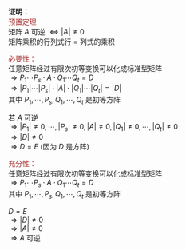 **证明：**  
<font color=brown>预置定理</font>  
矩阵 $A$ 可逆 $\Leftrightarrow |A|\neq0$  
矩阵乘积的行列式行 $=$ 列式的乘积  
  
<font color=brown>必要性：</font>  
任意矩阵经过有限次初等变换可以化成标准型矩阵  
$\Rightarrow P_1\cdots P_s\cdot A\cdot Q_1\cdots Q_t=D$  
$\Rightarrow|P_1|\cdots|P_s|\cdot|A|\cdot|Q_1|\cdots|Q_t|=|D|$  
其中 $P_1,\cdots,P_s,Q_1,\cdots,Q_t$ 是初等方阵  
  
若 $A$ 可逆  
$\Rightarrow|P_1|\neq0,\cdots,|P_s|\neq0,|A|\neq0,|Q_1|\neq0,\cdots,|Q_t|\neq0$  
$\Rightarrow|D|\neq0$  
$\Rightarrow D=E$ (因为 $D$ 是方阵)  
  
<font color=brown>充分性：</font>  
任意矩阵经过有限次初等变换可以化成标准型矩阵  
$\Rightarrow P_1\cdots P_s\cdot A\cdot Q_1\cdots Q_t=D$  
其中 $P_1,\cdots,P_s,Q_1,\cdots,Q_t$ 是初等方阵  
  
$D=E$  
$\Rightarrow|D|\neq0$  
$\Rightarrow|A|\neq0$  
$\Rightarrow A$ 可逆  
